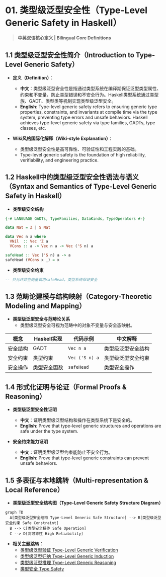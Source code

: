 # 01. 类型级泛型安全性（Type-Level Generic Safety in Haskell）

> **中英双语核心定义 | Bilingual Core Definitions**

## 1.1 类型级泛型安全性简介（Introduction to Type-Level Generic Safety）

- **定义（Definition）**：
  - **中文**：类型级泛型安全性是指通过类型系统在编译期保证泛型类型属性、约束和不变量，防止类型错误和不安全行为。Haskell类型系统通过类型族、GADT、类型类等机制实现类型级泛型安全。
  - **English**: Type-level generic safety refers to ensuring generic type properties, constraints, and invariants at compile time via the type system, preventing type errors and unsafe behaviors. Haskell achieves type-level generic safety via type families, GADTs, type classes, etc.

- **Wiki风格国际化解释（Wiki-style Explanation）**：
  - 类型级泛型安全性是高可靠性、可验证性和工程实践的基础。
  - Type-level generic safety is the foundation of high reliability, verifiability, and engineering practice.

## 1.2 Haskell中的类型级泛型安全性语法与语义（Syntax and Semantics of Type-Level Generic Safety in Haskell）

- **类型级安全结构**

```haskell
{-# LANGUAGE GADTs, TypeFamilies, DataKinds, TypeOperators #-}

data Nat = Z | S Nat

data Vec n a where
  VNil  :: Vec 'Z a
  VCons :: a -> Vec n a -> Vec ('S n) a

safeHead :: Vec ('S n) a -> a
safeHead (VCons x _) = x
```

- **类型级安全约束**

```haskell
-- 只允许非空向量调用safeHead，类型系统保证安全
```

## 1.3 范畴论建模与结构映射（Category-Theoretic Modeling and Mapping）

- **类型级泛型安全与范畴论关系**
  - 类型级泛型安全可视为范畴中的对象不变量与安全态映射。

| 概念 | Haskell实现 | 代码示例 | 中文解释 |
|------|-------------|----------|----------|
| 安全结构 | GADT | `Vec n a` | 类型级泛型安全结构 |
| 安全约束 | 类型约束 | `Vec ('S n) a` | 类型级泛型安全约束 |
| 安全操作 | 类型安全函数 | `safeHead` | 类型安全操作 |

## 1.4 形式化证明与论证（Formal Proofs & Reasoning）

- **类型级泛型安全性证明**
  - **中文**：证明类型级泛型结构和操作在类型系统下是安全的。
  - **English**: Prove that type-level generic structures and operations are safe under the type system.

- **安全约束能力证明**
  - **中文**：证明类型级泛型约束能防止不安全行为。
  - **English**: Prove that type-level generic constraints can prevent unsafe behaviors.

## 1.5 多表征与本地跳转（Multi-representation & Local Reference）

- **类型级泛型安全结构图（Type-Level Generic Safety Structure Diagram）**

```mermaid
graph TD
  A[类型级泛型安全结构 Type-Level Generic Safe Structure] --> B[类型级泛型安全约束 Safe Constraint]
  B --> C[类型安全操作 Safe Operation]
  C --> D[高可靠性 High Reliability]
```

- **相关主题跳转**：
  - [类型级泛型验证 Type-Level Generic Verification](./01-Type-Level-Generic-Verification.md)
  - [类型级泛型归纳 Type-Level Generic Induction](./01-Type-Level-Generic-Induction.md)
  - [类型级泛型推理 Type-Level Generic Reasoning](./01-Type-Level-Generic-Reasoning.md)
  - [类型安全 Type Safety](./01-Type-Safety.md)
